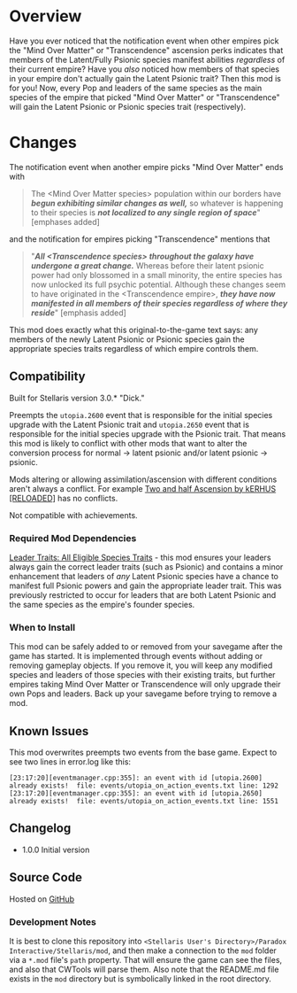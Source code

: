 # Overview

Have you ever noticed that the notification event when other empires pick the "Mind Over Matter" or "Transcendence" ascension perks indicates that members of the Latent/Fully Psionic species manifest abilities _regardless_ of their current empire?  Have you _also_ noticed how members of that species in your empire don't actually gain the Latent Psionic trait?  Then this mod is for you!  Now, every Pop and leaders of the same species as the main species of the empire that picked "Mind Over Matter" or "Transcendence" will gain the Latent Psionic or Psionic species trait (respectively).

# Changes

The notification event when another empire picks "Mind Over Matter" ends with

> The \<Mind Over Matter species\> population within our borders have **_begun exhibiting similar changes as well,_** so whatever is happening to their species is **_not localized to any single region of space_**" [emphases added]

and the notification for empires picking "Transcendence" mentions that

> "**_All \<Transcendence species\> throughout the galaxy have undergone a great change._** Whereas before their latent psionic power had only blossomed in a small minority, the entire species has now unlocked its full psychic potential. Although these changes seem to have originated in the \<Transcendence empire\>, **_they have now manifested in all members of their species regardless of where they reside_**" [emphasis added]

This mod does exactly what this original-to-the-game text says: any members of the newly Latent Psionic or Psionic species gain the appropriate species traits regardless of which empire controls them.

## Compatibility

Built for Stellaris version 3.0.\* "Dick."

Preempts the `utopia.2600` event that is responsible for the initial species upgrade with the Latent Psionic trait and `utopia.2650` event that is responsible for the initial species upgrade with the Psionic trait.  That means this mod is likely to conflict with other mods that want to alter the conversion process for normal -> latent psionic and/or latent psionic -> psionic.

Mods altering or allowing assimilation/ascension with different conditions aren't always a conflict.  For example [Two and half Ascension by kERHUS [RELOADED]](https://steamcommunity.com/sharedfiles/filedetails/?id=2373793047) has no conflicts.

Not compatible with achievements.

### Required Mod Dependencies

[Leader Traits: All Eligible Species Traits](https://steamcommunity.com/sharedfiles/filedetails/?id=2499031295) - this mod ensures your leaders always gain the correct leader traits (such as Psionic) and contains a minor enhancement that leaders of _any_ Latent Psionic species have a chance to manifest full Psionic powers and gain the appropriate leader trait. This was previously restricted to occur for leaders that are both Latent Psionic and the same species as the empire's founder species.

### When to Install

This mod can be safely added to or removed from your savegame after the game has started.  It is implemented through events without adding or removing gameplay objects.  If you remove it, you will keep any modified species and leaders of those species with their existing traits, but further empires taking Mind Over Matter or Transcendence will only upgrade their own Pops and leaders.  Back up your savegame before trying to remove a mod.

## Known Issues

This mod overwrites preempts two events from the base game.  Expect to see two lines in error.log like this:

```
[23:17:20][eventmanager.cpp:355]: an event with id [utopia.2600] already exists!  file: events/utopia_on_action_events.txt line: 1292
[23:17:20][eventmanager.cpp:355]: an event with id [utopia.2650] already exists!  file: events/utopia_on_action_events.txt line: 1551
```

## Changelog

* 1.0.0 Initial version

## Source Code

Hosted on [GitHub](https://github.com/corsairmarks/psionic_ascension_galaxy_species)

### Development Notes

It is best to clone this repository into `<Stellaris User's Directory>/Paradox Interactive/Stellaris/mod`, and then make a connection to the `mod` folder via a `*.mod` file's `path` property.  That will ensure the game can see the files, and also that CWTools will parse them.  Also note that the README.md file exists in the `mod` directory but is symbolically linked in the root directory.